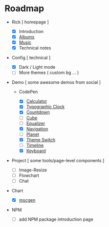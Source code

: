 # Roadmap

- Rick [ homepage ]

  - [x] Introduction
  - [x] [Albums](https://codepen.io/cameronknight/pen/oNGEvmw)
  - [x] [Music](https://codepen.io/JavaScriptJunkie/pen/qBWrRyg)
  - [x] Technical notes

- Config [ technical ]

  - [x] Dark / Light mode
  - [ ] More themes ( custom bg ... )

- Demo [ some awesome demos from social ]

  - CodePen

    - [x] [Calculator](https://codepen.io/rickyeckhardt/pen/eYNzRQJ)
    - [x] [Typographic Clock](https://codepen.io/graphilla/pen/zEZKpN)
    - [x] [Countdown](https://codepen.io/pbutcher/pen/dzvMzZ)
    - [ ] [Cube](https://codepen.io/bsehovac/pen/EMyWVv)
    - [ ] [Equalizer](https://codepen.io/kunukn/pen/obJEJE)
    - [x] [Navigation](https://codepen.io/katydecorah/pen/nYLbEN)
    - [ ] [Planet](https://codepen.io/piotrkalinowski/pen/yMXomv)
    - [x] [Theme Switch](https://codepen.io/isaaclouzeiro/pen/YzRzmwQ)
    - [ ] [Timeline](https://codepen.io/knyttneve/pen/bgvmma)
    - [x] [Keyboard](https://codepen.io/jkantner/pen/ZEqKgWJ)

- Project [ some tools/page-level components ]

  - [ ] Image-Resize
  - [ ] Flowchart
  - [ ] Chat

- Chart

  - [x] [mscgen](https://www.mcternan.me.uk/mscgen/)

- NPM

  - [ ] add NPM package introduction page
